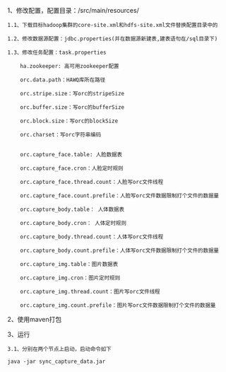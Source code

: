 1、修改配置，配置目录：/src/main/resources/

	1.1、下载目标hadoop集群的core-site.xml和hdfs-site.xml文件替换配置目录中的

	1.2、修改数据源配置：jdbc.properties(并在数据源新建表,建表语句在/sql目录下)

	1.3、修改任务配置：task.properties
	
	    ha.zookeeper: 高可用zookeeper配置

		orc.data.path：HAWQ库所在路径

		orc.stripe.size：写orc的stripeSize

		orc.buffer.size：写orc的bufferSize

		orc.block.size：写orc的blockSize

		orc.charset：写orc字符串编码
		

        orc.capture_face.table: 人脸数据表
        
        orc.capture_face.cron：人脸定时规则
        
		orc.capture_face.thread.count：人脸写orc文件线程

		orc.capture_face.count.prefile：人脸写orc文件数据限制打个文件的数据量
		
		orc.capture_body.table： 人体数据表
		
		orc.capture_body.cron： 人体定时规则

		orc.capture_body.thread.count：人体写orc文件线程

		orc.capture_body.count.prefile：人体写orc文件数据限制打个文件的数据量
		
		orc.capture_img.table：图片数据表
		
		orc.capture_img.cron：图片定时规则

		orc.capture_img.thread.count：图片写orc文件线程

		orc.capture_img.count.prefile：图片写orc文件数据限制打个文件的数据量

2、使用maven打包

3、运行

	3.1、分别在两个节点上启动，启动命令如下

	java -jar sync_capture_data.jar